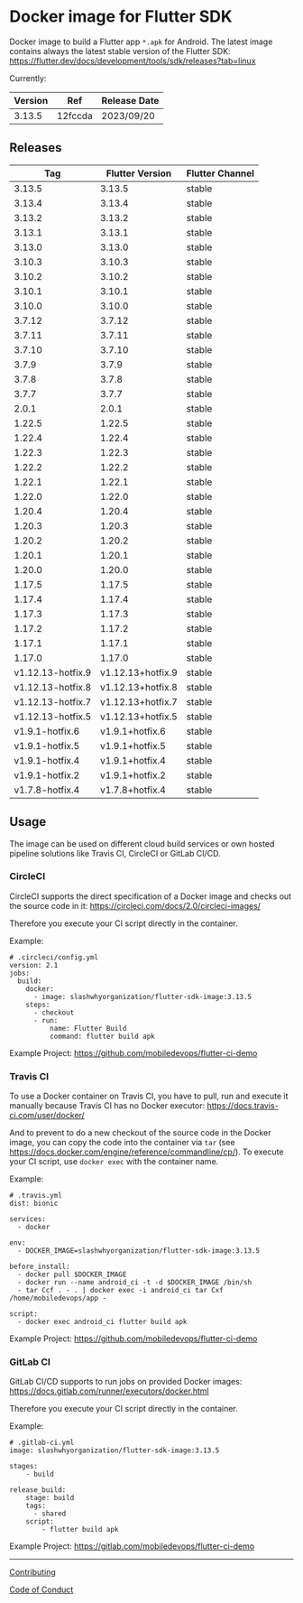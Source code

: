# Docker image for Flutter SDK

Docker image to build a Flutter app `*.apk` for Android. The latest image contains always the latest stable version of the Flutter SDK: https://flutter.dev/docs/development/tools/sdk/releases?tab=linux

Currently:

| Version | Ref     | Release Date |
| ------- | ------- | ------------ |
| 3.13.5  | 12fccda | 2023/09/20   |

## Releases

| Tag               | Flutter Version   | Flutter Channel |
| ----------------- | ----------------- | --------------- |
| 3.13.5            | 3.13.5            | stable          |
| 3.13.4            | 3.13.4            | stable          |
| 3.13.2            | 3.13.2            | stable          |
| 3.13.1            | 3.13.1            | stable          |
| 3.13.0            | 3.13.0            | stable          |
| 3.10.3            | 3.10.3            | stable          |
| 3.10.2            | 3.10.2            | stable          |
| 3.10.1            | 3.10.1            | stable          |
| 3.10.0            | 3.10.0            | stable          |
| 3.7.12            | 3.7.12            | stable          |
| 3.7.11            | 3.7.11            | stable          |
| 3.7.10            | 3.7.10            | stable          |
| 3.7.9             | 3.7.9             | stable          |
| 3.7.8             | 3.7.8             | stable          |
| 3.7.7             | 3.7.7             | stable          |
| 2.0.1             | 2.0.1             | stable          |
| 1.22.5            | 1.22.5            | stable          |
| 1.22.4            | 1.22.4            | stable          |
| 1.22.3            | 1.22.3            | stable          |
| 1.22.2            | 1.22.2            | stable          |
| 1.22.1            | 1.22.1            | stable          |
| 1.22.0            | 1.22.0            | stable          |
| 1.20.4            | 1.20.4            | stable          |
| 1.20.3            | 1.20.3            | stable          |
| 1.20.2            | 1.20.2            | stable          |
| 1.20.1            | 1.20.1            | stable          |
| 1.20.0            | 1.20.0            | stable          |
| 1.17.5            | 1.17.5            | stable          |
| 1.17.4            | 1.17.4            | stable          |
| 1.17.3            | 1.17.3            | stable          |
| 1.17.2            | 1.17.2            | stable          |
| 1.17.1            | 1.17.1            | stable          |
| 1.17.0            | 1.17.0            | stable          |
| v1.12.13-hotfix.9 | v1.12.13+hotfix.9 | stable          |
| v1.12.13-hotfix.8 | v1.12.13+hotfix.8 | stable          |
| v1.12.13-hotfix.7 | v1.12.13+hotfix.7 | stable          |
| v1.12.13-hotfix.5 | v1.12.13+hotfix.5 | stable          |
| v1.9.1-hotfix.6   | v1.9.1+hotfix.6   | stable          |
| v1.9.1-hotfix.5   | v1.9.1+hotfix.5   | stable          |
| v1.9.1-hotfix.4   | v1.9.1+hotfix.4   | stable          |
| v1.9.1-hotfix.2   | v1.9.1+hotfix.2   | stable          |
| v1.7.8-hotfix.4   | v1.7.8+hotfix.4   | stable          |

## Usage

The image can be used on different cloud build services or own hosted pipeline solutions like Travis CI, CircleCI or GitLab CI/CD.

### CircleCI

CircleCI supports the direct specification of a Docker image and checks out the source code in it: https://circleci.com/docs/2.0/circleci-images/

Therefore you execute your CI script directly in the container.

Example:

```
# .circleci/config.yml
version: 2.1
jobs:
  build:
    docker:
      - image: slashwhyorganization/flutter-sdk-image:3.13.5
    steps:
      - checkout
      - run:
          name: Flutter Build
          command: flutter build apk
```

Example Project: https://github.com/mobiledevops/flutter-ci-demo

### Travis CI

To use a Docker container on Travis CI, you have to pull, run and execute it manually because Travis CI has no Docker executor: https://docs.travis-ci.com/user/docker/

And to prevent to do a new checkout of the source code in the Docker image, you can copy the code into the container via `tar` (see https://docs.docker.com/engine/reference/commandline/cp/).
To execute your CI script, use `docker exec` with the container name.

Example:

```
# .travis.yml
dist: bionic

services:
  - docker

env:
  - DOCKER_IMAGE=slashwhyorganization/flutter-sdk-image:3.13.5

before_install:
  - docker pull $DOCKER_IMAGE
  - docker run --name android_ci -t -d $DOCKER_IMAGE /bin/sh
  - tar Ccf . - . | docker exec -i android_ci tar Cxf /home/mobiledevops/app -

script:
  - docker exec android_ci flutter build apk
```

Example Project: https://github.com/mobiledevops/flutter-ci-demo

### GitLab CI

GitLab CI/CD supports to run jobs on provided Docker images: https://docs.gitlab.com/runner/executors/docker.html

Therefore you execute your CI script directly in the container.

Example:

```
# .gitlab-ci.yml
image: slashwhyorganization/flutter-sdk-image:3.13.5

stages:
    - build

release_build:
    stage: build
    tags:
      - shared
    script:
        - flutter build apk
```

Example Project: https://gitlab.com/mobiledevops/flutter-ci-demo

---

[Contributing](.github/CONTRIBUTING.md)

[Code of Conduct](.github/CODE_OF_CONDUCT.md)
